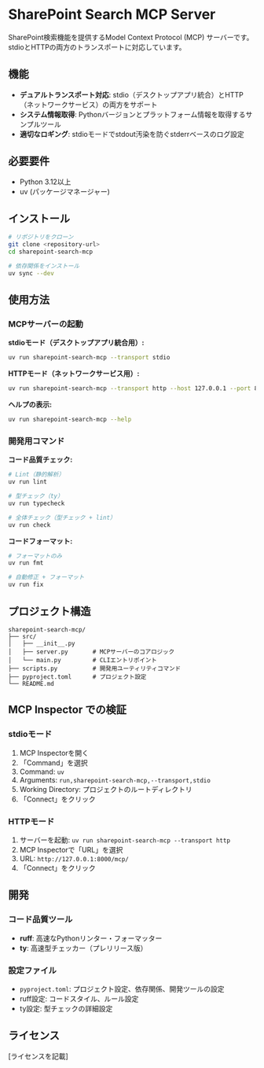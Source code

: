 # SharePoint Search MCP Server

SharePoint検索機能を提供するModel Context Protocol (MCP) サーバーです。stdioとHTTPの両方のトランスポートに対応しています。

## 機能

- **デュアルトランスポート対応**: stdio（デスクトップアプリ統合）とHTTP（ネットワークサービス）の両方をサポート
- **システム情報取得**: Pythonバージョンとプラットフォーム情報を取得するサンプルツール
- **適切なロギング**: stdioモードでstdout汚染を防ぐstderrベースのログ設定

## 必要要件

- Python 3.12以上
- uv (パッケージマネージャー)

## インストール

```bash
# リポジトリをクローン
git clone <repository-url>
cd sharepoint-search-mcp

# 依存関係をインストール
uv sync --dev
```

## 使用方法

### MCPサーバーの起動

**stdioモード（デスクトップアプリ統合用）:**
```bash
uv run sharepoint-search-mcp --transport stdio
```

**HTTPモード（ネットワークサービス用）:**
```bash
uv run sharepoint-search-mcp --transport http --host 127.0.0.1 --port 8000
```

**ヘルプの表示:**
```bash
uv run sharepoint-search-mcp --help
```

### 開発用コマンド

**コード品質チェック:**
```bash
# Lint（静的解析）
uv run lint

# 型チェック（ty）
uv run typecheck

# 全体チェック（型チェック + lint）
uv run check
```

**コードフォーマット:**
```bash
# フォーマットのみ
uv run fmt

# 自動修正 + フォーマット
uv run fix
```

## プロジェクト構造

```
sharepoint-search-mcp/
├── src/
│   ├── __init__.py
│   ├── server.py       # MCPサーバーのコアロジック
│   └── main.py         # CLIエントリポイント
├── scripts.py          # 開発用ユーティリティコマンド
├── pyproject.toml      # プロジェクト設定
└── README.md
```

## MCP Inspector での検証

### stdioモード
1. MCP Inspectorを開く
2. 「Command」を選択
3. Command: `uv`
4. Arguments: `run,sharepoint-search-mcp,--transport,stdio`
5. Working Directory: プロジェクトのルートディレクトリ
6. 「Connect」をクリック

### HTTPモード
1. サーバーを起動: `uv run sharepoint-search-mcp --transport http`
2. MCP Inspectorで「URL」を選択
3. URL: `http://127.0.0.1:8000/mcp/`
4. 「Connect」をクリック

## 開発

### コード品質ツール

- **ruff**: 高速なPythonリンター・フォーマッター
- **ty**: 高速型チェッカー（プレリリース版）

### 設定ファイル

- `pyproject.toml`: プロジェクト設定、依存関係、開発ツールの設定
- ruff設定: コードスタイル、ルール設定
- ty設定: 型チェックの詳細設定

## ライセンス

[ライセンスを記載]